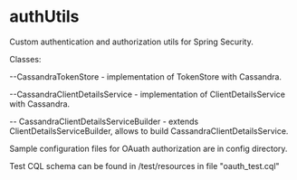 # authUtils
Custom authentication and authorization utils for Spring Security.

Classes:

--CassandraTokenStore - implementation of TokenStore with Cassandra.

--CassandraClientDetailsService - implementation of ClientDetailsService with Cassandra.

-- CassandraClientDetailsServiceBuilder - extends ClientDetailsServiceBuilder, allows to build CassandraClientDetailsService.


Sample configuration files for OAuath authorization are in config directory.


Test CQL schema can be found in /test/resources in file "oauth_test.cql"

